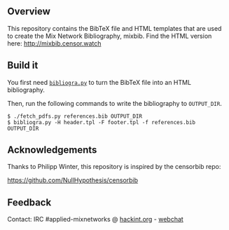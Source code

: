 
Overview
--------
This repository contains the BibTeX file and HTML templates that are used to
create the Mix Network Bibliography, mixbib. Find the HTML version here: http://mixbib.censor.watch

Build it
--------

You first need [`bibliogra.py`](https://github.com/NullHypothesis/bibliograpy)
to turn the BibTeX file into an HTML bibliography.

Then, run the following commands to write the bibliography to `OUTPUT_DIR`.

    $ ./fetch_pdfs.py references.bib OUTPUT_DIR
    $ bibliogra.py -H header.tpl -F footer.tpl -f references.bib OUTPUT_DIR


Acknowledgements
----------------
Thanks to Philipp Winter, this repository is inspired by the censorbib repo:

https://github.com/NullHypothesis/censorbib


Feedback
--------
Contact: IRC #applied-mixnetworks @ [hackint.org](https://www.hackint.org) - [webchat](https://webirc.hackint.org/#applied-mixnetworks)
